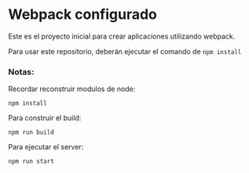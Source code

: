 # Webpack configurado

Este es el proyecto inicial para crear aplicaciones utilizando webpack.

Para usar este repositorio, deberán ejecutar el comando de ```npm install```


### Notas:
Recordar reconstruir modulos de node:
```
npm install
```

Para construir el build:
```
npm run build
```

Para ejecutar el server:
```
npm run start